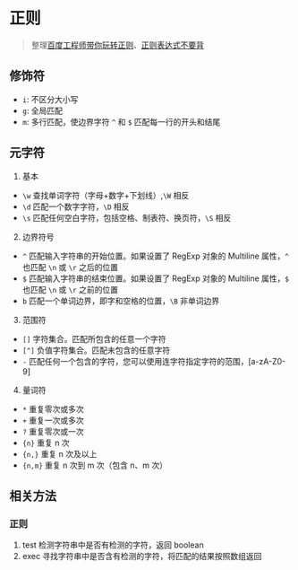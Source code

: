 # 正则

> 整理[百度工程师带你玩转正则](https://juejin.cn/post/7187580193337245756)、[正则表达式不要背](https://juejin.cn/post/6844903845227659271)

## 修饰符

- `i`: 不区分大小写
- `g`: 全局匹配
- `m`: 多行匹配，使边界字符 `^` 和 `$` 匹配每一行的开头和结尾

## 元字符

1. 基本

- `\w` 查找单词字符（字母+数字+下划线）,`\W` 相反
- `\d` 匹配一个数字字符，`\D` 相反
- `\s` 匹配任何空白字符，包括空格、制表符、换页符，`\S` 相反

2. 边界符号

- `^` 匹配输入字符串的开始位置。如果设置了 RegExp 对象的 Multiline 属性，`^` 也匹配 `\n` 或 `\r` 之后的位置
- `$` 匹配输入字符串的结束位置。如果设置了 RegExp 对象的 Multiline 属性，`$` 也匹配 `\n` 或 `\r` 之前的位置
- `b` 匹配一个单词边界，即字和空格的位置，`\B` 非单词边界

3. 范围符

- `[]` 字符集合。匹配所包含的任意一个字符
- `[^]` 负值字符集合。匹配未包含的任意字符
- `-` 匹配任何一个包含的字符，您可以使用连字符指定字符的范围，[a-zA-Z0-9]

4. 量词符

- `*` 重复零次或多次
- `+` 重复一次或多次
- `?` 重复零次或一次
- `{n}` 重复 n 次
- `{n,}` 重复 n 次及以上
- `{n,m}` 重复 n 次到 m 次（包含 n、m 次）

## 相关方法

### 正则

1. test 检测字符串中是否有检测的字符，返回 boolean
2. exec 寻找字符串中是否含有检测的字符，将匹配的结果按照数组返回
